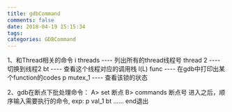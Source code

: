```yaml
---
title: gdbCommand
comments: false
date: 2018-04-19 15:15:34
tags:
categories: GDBCommand
---
```



1、和Thread相关的命令
   i threads ---- 列出所有的thread线程号
   thread 2  ---- 切换到线程2
   bt        ---- 查看这个线程对应的调用栈
   l(L) func ---- 在gdb中打印出某个function的codes
   p mutex_1 ---- 查看该锁的状态



2、gdb在断点下批处理命令：
   A> set 断点
   B> commands 断点号
   	       进入之后，顺序输入需要执行的命令,
	  exp: p val_1
	       bt
	       ......
               end退出


